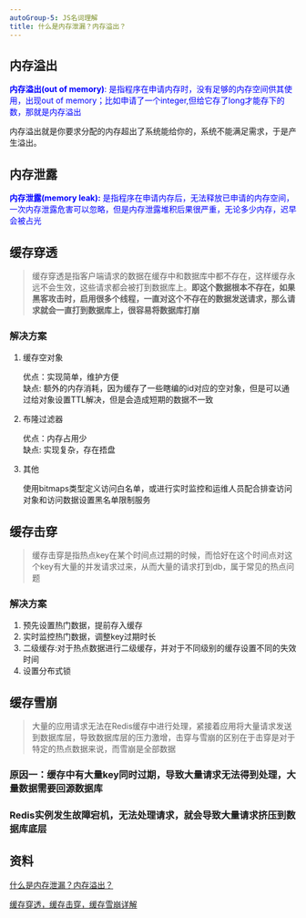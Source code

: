 ```yaml
---
autoGroup-5: JS名词理解
title: 什么是内存泄漏？内存溢出？
---
```

## 内存溢出
<span style="color: blue">**内存溢出(out of memory)**: 是指程序在申请内存时，没有足够的内存空间供其使用，出现out of memory；比如申请了一个integer,但给它存了long才能存下的数，那就是内存溢出</span>

内存溢出就是你要求分配的内存超出了系统能给你的，系统不能满足需求，于是产生溢出。

## 内存泄露
<span style="color: blue">**内存泄露(memory leak):** 是指程序在申请内存后，无法释放已申请的内存空间，一次内存泄露危害可以忽略，但是内存泄露堆积后果很严重，无论多少内存，迟早会被占光</span>

## 缓存穿透
> 缓存穿透是指客户端请求的数据在缓存中和数据库中都不存在，这样缓存永远不会生效，这些请求都会被打到数据库上。**即这个数据根本不存在，如果黑客攻击时，启用很多个线程，一直对这个不存在的数据发送请求，那么请求就会一直打到数据库上，很容易将数据库打崩**

### 解决方案
1. 缓存空对象

    优点：实现简单，维护方便<br/>
    缺点: 额外的内存消耗，因为缓存了一些瞎编的id对应的空对象，但是可以通过给对象设置TTL解决，但是会造成短期的数据不一致

2. 布隆过滤器

    优点：内存占用少<br/>
    缺点: 实现复杂，存在捂盘
3. 其他

    使用bitmaps类型定义访问白名单，或进行实时监控和运维人员配合排查访问对象和访问数据设置黑名单限制服务

## 缓存击穿
> 缓存击穿是指热点key在某个时间点过期的时候，而恰好在这个时间点对这个key有大量的并发请求过来，从而大量的请求打到db，属于常见的热点问题

### 解决方案
1. 预先设置热门数据，提前存入缓存
2. 实时监控热门数据，调整key过期时长
3. 二级缓存:对于热点数据进行二级缓存，并对于不同级别的缓存设置不同的失效时间
4. 设置分布式锁

## 缓存雪崩
> 大量的应用请求无法在Redis缓存中进行处理，紧接着应用将大量请求发送到数据库层，导致数据库层的压力激增，击穿与雪崩的区别在于击穿是对于特定的热点数据来说，而雪崩是全部数据

### 原因一：缓存中有大量key同时过期，导致大量请求无法得到处理，大量数据需要回源数据库

### Redis实例发生故障宕机，无法处理请求，就会导致大量请求挤压到数据库底层

## 资料
[什么是内存泄漏？内存溢出？](https://zhuanlan.zhihu.com/p/69151763)

[缓存穿透，缓存击穿，缓存雪崩详解](https://blog.csdn.net/m0_63748493/article/details/126048606)
